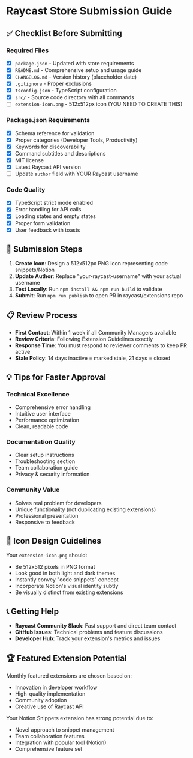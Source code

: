 # Raycast Store Submission Guide

## ✅ Checklist Before Submitting

### Required Files
- [x] `package.json` - Updated with store requirements
- [x] `README.md` - Comprehensive setup and usage guide
- [x] `CHANGELOG.md` - Version history (placeholder date)
- [x] `.gitignore` - Proper exclusions
- [x] `tsconfig.json` - TypeScript configuration
- [x] `src/` - Source code directory with all commands
- [ ] `extension-icon.png` - 512x512px icon (YOU NEED TO CREATE THIS)

### Package.json Requirements  
- [x] Schema reference for validation
- [x] Proper categories (Developer Tools, Productivity)
- [x] Keywords for discoverability
- [x] Command subtitles and descriptions
- [x] MIT license
- [x] Latest Raycast API version
- [ ] Update `author` field with YOUR Raycast username

### Code Quality
- [x] TypeScript strict mode enabled
- [x] Error handling for API calls
- [x] Loading states and empty states
- [x] Proper form validation
- [x] User feedback with toasts

## 🚀 Submission Steps

1. **Create Icon**: Design a 512x512px PNG icon representing code snippets/Notion
2. **Update Author**: Replace "your-raycast-username" with your actual username
3. **Test Locally**: Run `npm install && npm run build` to validate
4. **Submit**: Run `npm run publish` to open PR in raycast/extensions repo

## 📋 Review Process

- **First Contact**: Within 1 week if all Community Managers available
- **Review Criteria**: Following Extension Guidelines exactly
- **Response Time**: You must respond to reviewer comments to keep PR active
- **Stale Policy**: 14 days inactive = marked stale, 21 days = closed

## 💡 Tips for Faster Approval

### Technical Excellence
- Comprehensive error handling
- Intuitive user interface
- Performance optimization
- Clean, readable code

### Documentation Quality
- Clear setup instructions
- Troubleshooting section
- Team collaboration guide
- Privacy & security information

### Community Value
- Solves real problem for developers
- Unique functionality (not duplicating existing extensions)
- Professional presentation
- Responsive to feedback

## 🎨 Icon Design Guidelines

Your `extension-icon.png` should:
- Be 512x512 pixels in PNG format
- Look good in both light and dark themes
- Instantly convey "code snippets" concept
- Incorporate Notion's visual identity subtly
- Be visually distinct from existing extensions

## 📞 Getting Help

- **Raycast Community Slack**: Fast support and direct team contact
- **GitHub Issues**: Technical problems and feature discussions  
- **Developer Hub**: Track your extension's metrics and issues

## 🏆 Featured Extension Potential

Monthly featured extensions are chosen based on:
- Innovation in developer workflow
- High-quality implementation
- Community adoption
- Creative use of Raycast API

Your Notion Snippets extension has strong potential due to:
- Novel approach to snippet management
- Team collaboration features
- Integration with popular tool (Notion)
- Comprehensive feature set
